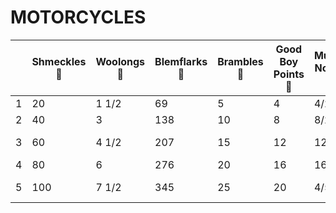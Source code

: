 # MOTORCYCLES
|   | Shmeckles 🎠 | Woolongs 🐑 | Blemflarks 🌱 | Brambles 🍓 | Good Boy Points 🔹 | Music Notes 🎵 | USD 💵 | Flurbos 🌽 | Cummies 💦 | Glue 🔩 | Vespas 🛵 |
|---|-----------|----------|------------|----------|-----------------|-------------|-----|---------|---------|------|-------|
| 1 | 20 | 1 1/2 | 69 | 5 | 4 | 4/25 | 4 | 14800 | 5 | 1/2 | 2 |
| 2 | 40 | 3 | 138 | 10 | 8 | 8/25 | 8 | 29600 | 10 | 1 | 4 |
| 3 | 60 | 4 1/2 | 207 | 15 | 12 | 12/25 | 12 | 44400 | 15 | 1 1/2 | 6 |
| 4 | 80 | 6 | 276 | 20 | 16 | 16/25 | 16 | 59200 | 20 | 2 | 8 |
| 5 | 100 | 7 1/2 | 345 | 25 | 20 | 4/5 | 20 | 74000 | 25 | 2 1/2| 10 |
